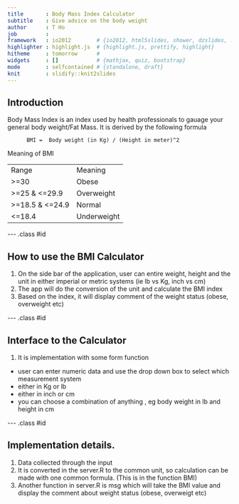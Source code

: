 ```yaml
---
title       : Body Mass Index Calculator
subtitle    : Give advice on the body weight 
author      : T Ho
job         : 
framework   : io2012        # {io2012, html5slides, shower, dzslides, ...}
highlighter : highlight.js  # {highlight.js, prettify, highlight}
hitheme     : tomorrow      # 
widgets     : []            # {mathjax, quiz, bootstrap}
mode        : selfcontained # {standalone, draft}
knit        : slidify::knit2slides
---
```


## Introduction

Body Mass Index is an index used by health professionals to gauage your general body weight/Fat Mass.  It is derived by the following formula

          BMI =  Body weight (in Kg) / (Height in meter)^2
        
Meaning of BMI        
<Table>
<TR><TD>Range</TD><TD>Meaning</TD></TR>
<TR><TD>>=30</TD><TD>Obese</TD></TR>
<TR><TD>>=25 & <=29.9</TD><TD>Overweight</TD></TR>
<TR><TD>>=18.5 & <=24.9</TD><TD>Normal</TD></TR>
<TR><TD><=18.4</TD><TD>Underweight</TD></TR>

</Table>

--- .class #id 

## How to use the BMI Calculator
1. On the side bar of the application, user can entire weight, height and the unit in either imperial or metric systems (ie lb vs Kg,  inch vs cm)
2. The app will do the conversion of the unit and calculate the BMI index
3. Based on the index, it will display comment of the weight status (obese, overweight etc)


--- .class #id 

## Interface to the Calculator

1. It is implementation with some form function
- user can enter numeric data and use the drop down box to select which measurement system
- either in Kg or lb
- either in inch or cm
- you can choose a combination of anything , eg body weight in lb and height in cm

--- .class #id 

## Implementation details.
1.  Data collected through the input
2.  It is converted in the server.R to the common unit, so calculation can be made with one common formula.  (This is in the function BMI)
3.  Another function in server.R is msg which will take the BMI value and display the comment about weight status (obese, overweigt etc)



